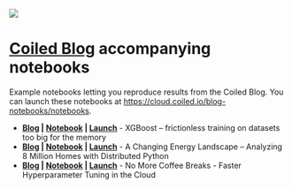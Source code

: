 ![](https://mk0coiled27knr0w73eb.kinstacdn.com/wp-content/uploads/horizontal-black.svg)

# [Coiled Blog](https://coiled.io/blog) accompanying notebooks

Example notebooks letting you reproduce results from the Coiled Blog. You can launch these notebooks at https://cloud.coiled.io/blog-notebooks/notebooks.

* **[Blog](https://coiled.io/blog/xgboost-frictionless-training/) | [Notebook](xgboost-mortgage/xgboost-mortgage.ipynb) | [Launch](https://cloud.coiled.io/blog-notebooks/jobs/xgboost-on-coiled)** - XGBoost – frictionless training on datasets too big for the memory 
* **[Blog](https://coiled.io/blog/changing-energy-landscape-distributed-python/) | [Notebook](energy-landscape/energy-landscape.ipynb) | [Launch](https://cloud.coiled.io/blog-notebooks/jobs/energy-landscape)** - A Changing Energy Landscape – Analyzing 8 Million Homes with Distributed Python
* **[Blog](https://coiled.io/blog/faster-hyperparameter-tuning-cloud/) | [Notebook](hyperparameter-tuning/hyperparameter-tuning.ipynb) | [Launch](https://cloud.coiled.io/blog-notebooks/jobs/optuna-xgboost)** - No More Coffee Breaks - Faster Hyperparameter Tuning in the Cloud